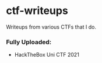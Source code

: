 # ctf-writeups
Writeups from various CTFs that I do.

### Fully Uploaded:
- HackTheBox Uni CTF 2021
